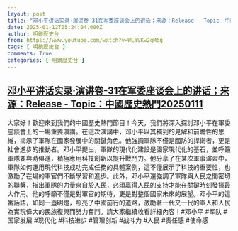 ```yaml
---
layout: post
title: "邓小平讲话实录·演讲卷-31在军委座谈会上的讲话；来源：Release - Topic：中國歷史熱門20250111"
date: 2025-01-12T05:24:04.000Z
author: 明鏡歷史台
from: https://www.youtube.com/watch?v=WLaVKw2qMbg
tags: [ 明鏡歷史台 ]
comments: True
categories: [ 明鏡歷史台 ]
---
```

<!--1736659444000-->
[邓小平讲话实录·演讲卷-31在军委座谈会上的讲话；来源：Release - Topic：中國歷史熱門20250111](https://www.youtube.com/watch?v=WLaVKw2qMbg)
------

<div>
大家好！歡迎來到我們的中國歷史熱門節目！今天，我們將深入探討邓小平在軍委座談會上的一場重要演講。在這次演講中，邓小平以其獨到的見解和前瞻性的思維，揭示了軍隊在國家發展中的關鍵角色。他強調軍隊不僅是國防的捍衛者，更是社會進步的推動者。邓小平提出，軍隊的現代化建設是國家現代化的基石，並呼籲軍隊要與時俱進，積極應用科技創新以提升戰鬥力。他分享了在某次軍事演習中，軍隊如何運用現代科技成功完成任務的具體案例，這不僅展示了科技的重要性，也激勵了在場的軍官們不斷學習和進步。此外，邓小平還強調了軍隊與人民之間密切的聯繫，指出軍隊的力量來自於人民，必須贏得人民的支持才能在關鍵時刻發揮最大作用。他的呼籲不僅是對軍官的期待，更是對整個國家未來的展望。邓小平的這番話語，如同一盞明燈，照亮了中國前行的道路，激勵著一代又一代的軍人和人民為實現偉大的民族復興而努力奮鬥。請大家繼續收看詳細內容！#邓小平 #军队 #国家发展 #现代化 #科技进步 #管理创新 #战斗力 #人民 #责任感 #使命感
</div>
